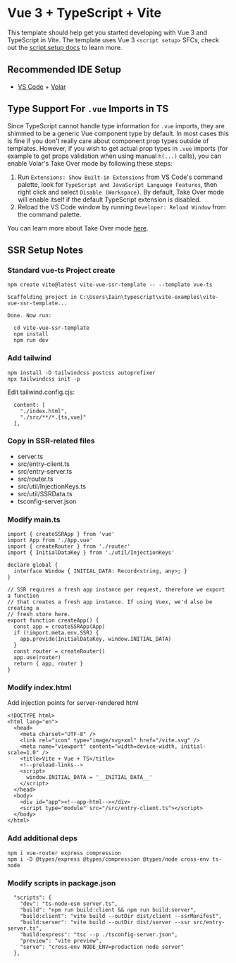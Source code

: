 # Vue 3 + TypeScript + Vite

This template should help get you started developing with Vue 3 and TypeScript in Vite. The template uses Vue 3 `<script setup>` SFCs, check out the [script setup docs](https://v3.vuejs.org/api/sfc-script-setup.html#sfc-script-setup) to learn more.

## Recommended IDE Setup

- [VS Code](https://code.visualstudio.com/) + [Volar](https://marketplace.visualstudio.com/items?itemName=Vue.volar)

## Type Support For `.vue` Imports in TS

Since TypeScript cannot handle type information for `.vue` imports, they are shimmed to be a generic Vue component type by default. In most cases this is fine if you don't really care about component prop types outside of templates. However, if you wish to get actual prop types in `.vue` imports (for example to get props validation when using manual `h(...)` calls), you can enable Volar's Take Over mode by following these steps:

1. Run `Extensions: Show Built-in Extensions` from VS Code's command palette, look for `TypeScript and JavaScript Language Features`, then right click and select `Disable (Workspace)`. By default, Take Over mode will enable itself if the default TypeScript extension is disabled.
2. Reload the VS Code window by running `Developer: Reload Window` from the command palette.

You can learn more about Take Over mode [here](https://github.com/johnsoncodehk/volar/discussions/471).

## SSR Setup Notes
### Standard vue-ts Project create
```
npm create vite@latest vite-vue-ssr-template -- --template vue-ts

Scaffolding project in C:\Users\Iain\typescript\vite-examples\vite-vue-ssr-template...

Done. Now run:

  cd vite-vue-ssr-template
  npm install
  npm run dev

```

### Add tailwind
```
npm install -D tailwindcss postcss autoprefixer
npx tailwindcss init -p
```
Edit tailwind.config.cjs:
```
  content: [
    "./index.html",
    "./src/**/*.{ts,vue}"
  ],
```

### Copy in SSR-related files
 - server.ts
 - src/entry-client.ts
 - src/entry-server.ts
 - src/router.ts
 - src/util/InjectionKeys.ts
 - src/util/SSRData.ts
 - tsconfig-server.json

### Modify main.ts
```
import { createSSRApp } from 'vue'
import App from './App.vue'
import { createRouter } from './router'
import { InitialDataKey } from './util/InjectionKeys'

declare global {
  interface Window { INITIAL_DATA: Record<string, any>; }
}

// SSR requires a fresh app instance per request, therefore we export a function
// that creates a fresh app instance. If using Vuex, we'd also be creating a
// fresh store here.
export function createApp() {
  const app = createSSRApp(App)
  if (!import.meta.env.SSR) {
    app.provide(InitialDataKey, window.INITIAL_DATA)
  }
  const router = createRouter()
  app.use(router)
  return { app, router }
}

```

### Modify index.html
Add injection points for server-rendered html
```
<!DOCTYPE html>
<html lang="en">
  <head>
    <meta charset="UTF-8" />
    <link rel="icon" type="image/svg+xml" href="/vite.svg" />
    <meta name="viewport" content="width=device-width, initial-scale=1.0" />
    <title>Vite + Vue + TS</title>
    <!--preload-links-->
    <script>
      window.INITIAL_DATA = '__INITIAL_DATA__'
    </script>
  </head>
  <body>    
    <div id="app"><!--app-html--></div>
    <script type="module" src="/src/entry-client.ts"></script>
  </body>
</html>
```

### Add additional deps
```
npm i vue-router express compression
npm i -D @types/express @types/compression @types/node cross-env ts-node
```

### Modify scripts in package.json
```
  "scripts": {
    "dev": "ts-node-esm server.ts",
    "build": "npm run build:client && npm run build:server",
    "build:client": "vite build --outDir dist/client --ssrManifest",
    "build:server": "vite build --outDir dist/server --ssr src/entry-server.ts",
    "build:express": "tsc --p ./tsconfig-server.json",
    "preview": "vite preview",
    "serve": "cross-env NODE_ENV=production node server"
  },
```